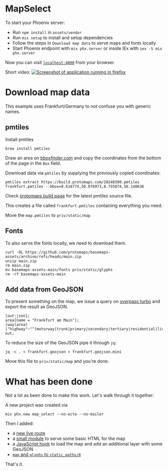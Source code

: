 # MapSelect

To start your Phoenix server:

  * Run `npm install` in `assets/vendor`
  * Run `mix setup` to install and setup dependencies
  * Follow the steps in `Download map data` to serve maps and fonts locally
  * Start Phoenix endpoint with `mix phx.server` or inside IEx with `iex -S mix phx.server`

Now you can visit [`localhost:4000`](http://localhost:4000) from your browser.

Short video: [![Screenshot of application running in firefox](https://img.youtube.com/vi/AnjkZntIxW0/0.jpg)](https://youtu.be/AnjkZntIxW0)

# Download map data

This example uses Frankfurt/Germany to not confuse you with generic names.

## pmtiles

Install pmtiles

```shell
brew install pmtiles
```

Draw an area on [bboxfinder.com](http://bboxfinder.com) and copy the
coordinates from the bottom of the page in the `Box` field.

Download data via `pmtiles` by supplying the previously copied coordinates:

```shell
pmtiles extract https://build.protomaps.com/20240309.pmtiles frankfurt.pmtiles --bbox=8.618774,50.076973,8.755074,50.148636

```

Check [protomaps build page](https://maps.protomaps.com/builds/) for the latest pmtiles source file.

This creates a file called `frankfurt.pmtiles` containing everything you need.

Move the `map.pmtiles` to `priv/static/map`

## Fonts

To also serve the fonts locally, we need to download them.

```shell
curl -OL https://github.com/protomaps/basemaps-assets/archive/refs/heads/main.zip
unzip main.zip
rm main.zip
mv basemaps-assets-main/fonts priv/static/glyphs
rm -rf basemaps-assets-main
```

## Add data from GeoJSON

To present something on the map, we issue a query on [overpass
turbo](https://overpass-turbo.eu/) and export the result as GeoJSON.

```
[out:json];
area[name = "Frankfurt am Main"];
(way(area)["highway"~"^(motorway|trunk|primary|secondary|tertiary|residential|living_street)$"];>;);
out;
```

To reduce the size of the GeoJSON pipe it through `jq`:

```shell
jq -c . < frankfurt.geojson > frankfurt.geojson.mini
```

Move this file to `priv/static/map` and you're done.

# What has been done

Not a lot as been done to make this work. Let's walk through it together:

A new project was created via

```
mix phx.new map_select --no-ecto --no-mailer
```

Then I added:

- a [new live route](https://github.com/maltekrupa/phoenix-protomaps-example/blob/main/lib/map_select_web/router.ex#L20)
- a [small module](https://github.com/maltekrupa/phoenix-protomaps-example/blob/main/lib/map_select_web/live/live_map.ex) to serve some basic HTML for the map
- a [JavaScript hook](https://github.com/maltekrupa/phoenix-protomaps-example/blob/main/assets/js/app.js#L25-L77) to load the map and add an additional layer with some GeoJSON
- [`map` and `glyphs` to `static_paths/0`](https://github.com/maltekrupa/phoenix-protomaps-example/blob/main/lib/map_select_web.ex#L20)

That's it.
